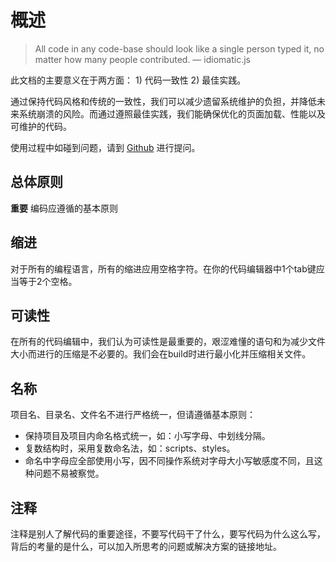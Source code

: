 
# 概述

> All code in any code-base should look like a single person typed it, no matter how many people contributed. — idiomatic.js

此文档的主要意义在于两方面： 1) 代码一致性  2) 最佳实践。

通过保持代码风格和传统的一致性，我们可以减少遗留系统维护的负担，并降低未来系统崩溃的风险。而通过遵照最佳实践，我们能确保优化的页面加载、性能以及可维护的代码。

使用过程中如碰到问题，请到 [Github](https://github.com/shiwenna/codingStandards) 进行提问。

## 总体原则

**重要** 编码应遵循的基本原则

## 缩进

对于所有的编程语言，所有的缩进应用空格字符。在你的代码编辑器中1个tab键应当等于2个空格。

## 可读性

在所有的代码编辑中，我们认为可读性是最重要的，艰涩难懂的语句和为减少文件大小而进行的压缩是不必要的。我们会在build时进行最小化并压缩相关文件。

## 名称

项目名、目录名、文件名不进行严格统一，但请遵循基本原则：

- 保持项目及项目内命名格式统一，如：小写字母、中划线分隔。
- 复数结构时，采用复数命名法，如：scripts、styles。
- 命名中字母应全部使用小写，因不同操作系统对字母大小写敏感度不同，且这种问题不易被察觉。

## 注释

注释是别人了解代码的重要途径，不要写代码干了什么，要写代码为什么这么写，背后的考量的是什么，可以加入所思考的问题或解决方案的链接地址。